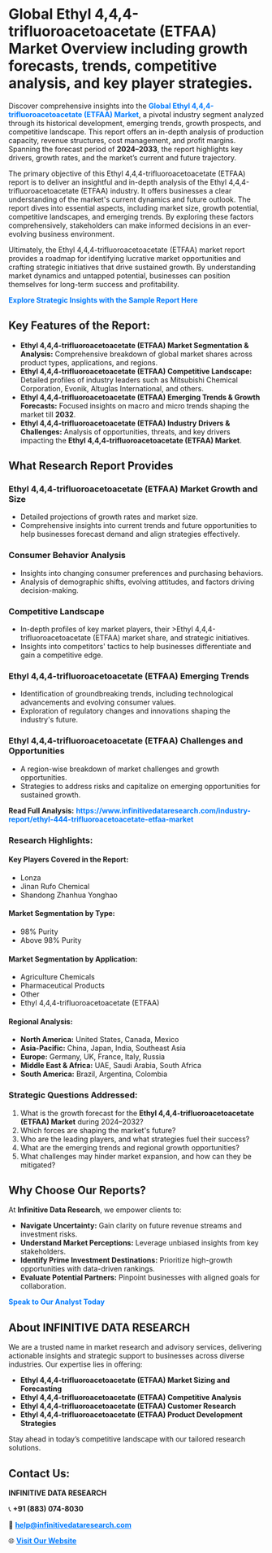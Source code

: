 <h1>Global Ethyl 4,4,4-trifluoroacetoacetate (ETFAA) Market Overview including growth forecasts, trends, competitive analysis, and key player strategies.</h1>
<p>
Discover comprehensive insights into the 
<a href="https://www.infinitivedataresearch.com/industry-report/ethyl-444-trifluoroacetoacetate-etfaa-market" rel="dofollow" style="color: #007BFF; text-decoration: none;"><strong>Global Ethyl 4,4,4-trifluoroacetoacetate (ETFAA) Market</strong></a>, a pivotal industry segment analyzed through its historical development, emerging trends, growth prospects, and competitive landscape. This report offers an in-depth analysis of production capacity, revenue structures, cost management, and profit margins. Spanning the forecast period of <strong>2024–2033</strong>, the report highlights key drivers, growth rates, and the market’s current and future trajectory.
</p>
<p>
The primary objective of this Ethyl 4,4,4-trifluoroacetoacetate (ETFAA) report is to deliver an insightful and in-depth analysis of the Ethyl 4,4,4-trifluoroacetoacetate (ETFAA) industry. It offers businesses a clear understanding of the market's current dynamics and future outlook. The report dives into essential aspects, including market size, growth potential, competitive landscapes, and emerging trends. By exploring these factors comprehensively, stakeholders can make informed decisions in an ever-evolving business environment.
</p>
<p>
Ultimately, the Ethyl 4,4,4-trifluoroacetoacetate (ETFAA) market report provides a roadmap for identifying lucrative market opportunities and crafting strategic initiatives that drive sustained growth. By understanding market dynamics and untapped potential, businesses can position themselves for long-term success and profitability.
</p>
<p>
<a href="https://www.infinitivedataresearch.com/request-sample/reportId=107415" style="color: #007BFF; text-decoration: none;"><strong>Explore Strategic Insights with the Sample Report Here</strong></a>
</p>

<h2>Key Features of the Report:</h2>
<ul>
<li><strong>Ethyl 4,4,4-trifluoroacetoacetate (ETFAA) Market Segmentation & Analysis:</strong> Comprehensive breakdown of global market shares across product types, applications, and regions.</li>
<li><strong>Ethyl 4,4,4-trifluoroacetoacetate (ETFAA) Competitive Landscape:</strong> Detailed profiles of industry leaders such as Mitsubishi Chemical Corporation, Evonik, Altuglas International, and others.</li>
<li><strong>Ethyl 4,4,4-trifluoroacetoacetate (ETFAA) Emerging Trends & Growth Forecasts:</strong> Focused insights on macro and micro trends shaping the market till <strong>2032</strong>.</li>
<li><strong>Ethyl 4,4,4-trifluoroacetoacetate (ETFAA) Industry Drivers & Challenges:</strong> Analysis of opportunities, threats, and key drivers impacting the <strong>Ethyl 4,4,4-trifluoroacetoacetate (ETFAA) Market</strong>.</li>
</ul>

<h2>What Research Report Provides</h2>
<h3>Ethyl 4,4,4-trifluoroacetoacetate (ETFAA) Market Growth and Size</h3>
<ul>
<li>Detailed projections of growth rates and market size.</li>
<li>Comprehensive insights into current trends and future opportunities to help businesses forecast demand and align strategies effectively.</li>
</ul>

<h3>Consumer Behavior Analysis</h3>
<ul>
<li>Insights into changing consumer preferences and purchasing behaviors.</li>
<li>Analysis of demographic shifts, evolving attitudes, and factors driving decision-making.</li>
</ul>

<h3>Competitive Landscape</h3>
<ul>
<li>In-depth profiles of key market players, their >Ethyl 4,4,4-trifluoroacetoacetate (ETFAA) market share, and strategic initiatives.</li>
<li>Insights into competitors' tactics to help businesses differentiate and gain a competitive edge.</li>
</ul>

<h3>Ethyl 4,4,4-trifluoroacetoacetate (ETFAA) Emerging Trends</h3>
<ul>
<li>Identification of groundbreaking trends, including technological advancements and evolving consumer values.</li>
<li>Exploration of regulatory changes and innovations shaping the industry's future.</li>
</ul>

<h3>Ethyl 4,4,4-trifluoroacetoacetate (ETFAA) Challenges and Opportunities</h3>
<ul>
<li>A region-wise breakdown of market challenges and growth opportunities.</li>
<li>Strategies to address risks and capitalize on emerging opportunities for sustained growth.</li>
</ul>
<p><strong>Read Full Analysis:</strong> <a href="https://www.infinitivedataresearch.com/industry-report/ethyl-444-trifluoroacetoacetate-etfaa-market" rel="dofollow" style="color: #007BFF; text-decoration: none;"><strong>https://www.infinitivedataresearch.com/industry-report/ethyl-444-trifluoroacetoacetate-etfaa-market</strong></a></p>
<h3>Research Highlights:</h3>
<h4>Key Players Covered in the Report:</h4>
<ul><li>Lonza</li><li>Jinan Rufo Chemical</li><li>Shandong Zhanhua Yonghao</li></ul>
<h4>Market Segmentation by Type:</h4>
<ul><li>98% Purity</li><li>Above 98% Purity</li></ul>
<h4>Market Segmentation by Application:</h4>
<ul><li>Agriculture Chemicals</li><li>Pharmaceutical Products</li><li>Other</li><li>Ethyl 4,4,4-trifluoroacetoacetate (ETFAA)</li></ul>

<h4>Regional Analysis:</h4>
<ul>
<li><strong>North America:</strong> United States, Canada, Mexico</li>
<li><strong>Asia-Pacific:</strong> China, Japan, India, Southeast Asia</li>
<li><strong>Europe:</strong> Germany, UK, France, Italy, Russia</li>
<li><strong>Middle East & Africa:</strong> UAE, Saudi Arabia, South Africa</li>
<li><strong>South America:</strong> Brazil, Argentina, Colombia</li>
</ul>

<h3>Strategic Questions Addressed:</h3>
<ol>
<li>What is the growth forecast for the <strong>Ethyl 4,4,4-trifluoroacetoacetate (ETFAA) Market</strong> during 2024–2032?</li>
<li>Which forces are shaping the market's future?</li>
<li>Who are the leading players, and what strategies fuel their success?</li>
<li>What are the emerging trends and regional growth opportunities?</li>
<li>What challenges may hinder market expansion, and how can they be mitigated?</li>
</ol>

<h2>Why Choose Our Reports?</h2>
<p>At <strong>Infinitive Data Research</strong>, we empower clients to:</p>
<ul>
<li><strong>Navigate Uncertainty:</strong> Gain clarity on future revenue streams and investment risks.</li>
<li><strong>Understand Market Perceptions:</strong> Leverage unbiased insights from key stakeholders.</li>
<li><strong>Identify Prime Investment Destinations:</strong> Prioritize high-growth opportunities with data-driven rankings.</li>
<li><strong>Evaluate Potential Partners:</strong> Pinpoint businesses with aligned goals for collaboration.</li>
</ul>
<p><a href="https://www.infinitivedataresearch.com/industry-report/ethyl-444-trifluoroacetoacetate-etfaa-market" rel="dofollow" style="color: #007BFF; text-decoration: none;"><strong>Speak to Our Analyst Today</strong></a></p>

<h2>About INFINITIVE DATA RESEARCH</h2>
<p>We are a trusted name in market research and advisory services, delivering actionable insights and strategic support to businesses across diverse industries. Our expertise lies in offering:</p>
<ul>
<li><strong>Ethyl 4,4,4-trifluoroacetoacetate (ETFAA) Market Sizing and Forecasting</strong></li>
<li><strong>Ethyl 4,4,4-trifluoroacetoacetate (ETFAA) Competitive Analysis</strong></li>
<li><strong>Ethyl 4,4,4-trifluoroacetoacetate (ETFAA) Customer Research</strong></li>
<li><strong>Ethyl 4,4,4-trifluoroacetoacetate (ETFAA) Product Development Strategies</strong></li>
</ul>
<p>Stay ahead in today’s competitive landscape with our tailored research solutions.</p>

<h2>Contact Us:</h2>
<p><strong>INFINITIVE DATA RESEARCH</strong></p>
<p>📞 <strong>+91 (883) 074-8030</strong></p>
<p>📧 <strong><a href="mailto:help@infinitivedataresearch.com" style="color: #007BFF;">help@infinitivedataresearch.com</a></strong></p>
<p>🌐 <strong><a href="https://www.infinitivedataresearch.com" rel="dofollow" style="color: #007BFF;">Visit Our Website</a></strong></p>